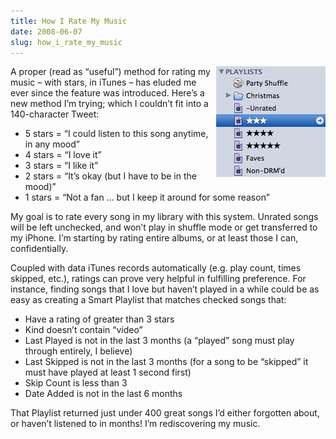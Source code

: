 ```yaml
---
title: How I Rate My Music
date: 2008-06-07
slug: how_i_rate_my_music
---
```

<p><img src="/assets/img/itunes-playlists.jpg" alt="Screenshot of iTunes Playlists" border="0" width="175" height="177" align="right" />A proper (read as &#8220;useful&#8221;) method for rating my music &#8211; with stars, in iTunes &#8211; has eluded me ever since the feature was introduced. Here&#8217;s a new method I&#8217;m trying; which I couldn&#8217;t fit into a 140-character Tweet:</p>

<ul>
<li>5 stars = &#8220;I could listen to this song anytime, in any mood&#8221;</li>
<li>4 stars = &#8220;I love it&#8221;</li>
<li>3 stars = &#8220;I like it&#8221;</li>
<li>2 stars = &#8220;It&#8217;s okay (but I have to be in the mood)&#8221;</li>
<li>1 stars = &#8220;Not a fan &#8230; but I keep it around for some reason&#8221;</li>
</ul>

<p>My goal is to rate every song in my library with this system. Unrated songs will be left unchecked, and won&#8217;t play in shuffle mode or get transferred to my iPhone. I&#8217;m starting by rating entire albums, or at least those I can, confidentially.</p>

<p>Coupled with data iTunes records automatically (e.g. play count, times skipped, etc.), ratings can prove very helpful in fulfilling preference. For instance, finding songs that I love but haven&#8217;t played in a while could be as easy as creating a Smart Playlist that matches checked songs that:</p>

<ul>
<li>Have a rating of greater than 3 stars</li>
<li>Kind doesn&#8217;t contain &#8220;video&#8221;</li>
<li>Last Played is not in the last 3 months (a &#8220;played&#8221; song must play through entirely, I believe)</li>
<li>Last Skipped is not in the last 3 months (for a song to be &#8220;skipped&#8221; it must have played at least 1 second first)</li>
<li>Skip Count is less than 3</li>
<li>Date Added is not in the last 6 months</li>
</ul>

<p>That Playlist returned just under 400 great songs I&#8217;d either forgotten about, or haven&#8217;t listened to in months! I&#8217;m rediscovering my music.</p>